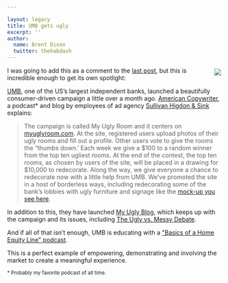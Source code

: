 ```yaml
---

layout: legacy
title: UMB gets ugly
excerpt: ''
author:
  name: Brent Dixon
  twitter: thehabdash
---
```


<p><a href="http://americancopywriter.typepad.com/blog/2006/06/promotion_for_s.html"><img src="/images/legacy/lobby.jpg" style="float:right; margin: 4px;"></a>I was going to add this as a comment to the <a href="http://opensourcecu.com/articles/2006/07/10/five-words-that-kill-your-advertising">last post</a>, but this is incredible enough to get its own spotlight:</p>


<p><a href="https://www.umb.com/"><span class="caps">UMB</span></a>, one of the US&#8217;s largest independent banks, launched a beautifully consumer-driven campaign a little over a month ago. <a href="http://americancopywriter.typepad.com/">American Copywriter</a>, a podcast* and blog by employees of ad agency <a href="http://www.wehatesheep.com/">Sullivan Higdon &#38; Sink</a> explains:</p>


<blockquote>The campaign is called My Ugly Room and it centers on <a href="http://www.myuglyroom.com">myuglyroom.com</a>. At the site, registered users upload photos of their ugly rooms and fill out a profile. Other users vote to give the rooms  the &#8220;thumbs down.&#8217; Each week we give a $100 to a random winner from the top ten ugliest rooms. At the end of the contest, the top ten rooms, as chosen by users of the site, will be placed in a drawing for $10,000 to redecorate. Along the way, we give everyone a chance to redecorate now with a little help from <span class="caps">UMB</span>. We&#8217;ve promoted the site in a host of borderless ways, including redecorating some of the bank&#8217;s lobbies with ugly furniture and signage like the <a href="http://americancopywriter.typepad.com/blog/images/lobby.jpg">mock-up you see here</a>.</blockquote>

<p>In addition to this, they have launched <a href="http://myuglyroom.com/blog/">My Ugly Blog</a>, which keeps up with the campaign and its issues, including <a href="http://www.myuglyroom.com/blog/2006/06/ugly-vs-messy-debate.html">The Ugly vs. Messy Debate</a>.</p>


<p>And if all of that isn&#8217;t enough, <span class="caps">UMB</span> is educating with a <a href="https://www.umb.com/AboutUMB/CompanyInformation/Newsletters/FinancialFacts/Podcast/000625">"Basics of a Home Equity Line" podcast</a>.</p>


<p>This is a perfect example of empowering, demonstrating and involving the market to create a meaningful experience.</p>


<p><small>* Probably my favorite podcast of all time.</small></p>